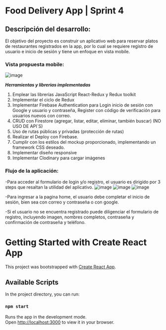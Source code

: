 # Food Delivery App | Sprint 4
## Descripción del desarrollo: 
El objetivo del proyecto es construir un aplicativo web para reservar platos de restaurantes registrados en la app, por lo cual se requiere registro de usuario e inicio de sesión y tiene un enfoque en vista mobile.

### Vista propuesta mobile:
![image](https://github.com/mario-cartagena/pisasscript/assets/125515961/32fa667b-2d5d-4aa5-aaab-fe8530707624)

***Herramientas y librerias implementadas*** 
1. Emplear las librerías JavaScript React-Redux y Redux toolkit
2. Implementar el ciclo de Redux
3. Implementar Firebase Authentication para Login inicio de sesión con Google y
usuario y contraseña, Register con código de verificación para usuarios nuevos con
correo.
4. CRUD con Firestore (agregar, listar, editar, eliminar, también buscar) (NO USO DE
API`S)
5. Uso de rutas públicas y privadas (protección de rutas)
6. Realizar el Deploy con Firebase.
7. Cumplir con los estilos del mockup proporcionado, implementando un framework
CSS deseado.
8. Implementar diseño responsive
9. Implementar Clodinary para cargar imágenes


### Flujo de la aplicación:

-Para acceder al formulario de login y/o registro, el usuario es dirigido por 3 steps que resaltan la utilidad del aplicativo.
![image](https://github.com/Marianto38/food-delivery-app/assets/102397960/6811b4be-7be6-44ff-adeb-d458b4127ebd) ![image](https://github.com/Marianto38/food-delivery-app/assets/102397960/20c66a5a-1027-4af8-af6d-441e728b7d8d) ![image](https://github.com/Marianto38/food-delivery-app/assets/102397960/91f9ef93-ba95-4e69-8cfb-0ececfc07282)




-Para ingresar a la pagina home, el usuario debe completar el inicio de sesión, bien sea con correo y contraseña o con google.

-Si el usuario no se encuentra registrado puede diligenciar el formulario de registro, incluyendo imagen, nombres completos, contraseña y confirmación de contraseña y teléfono.








# Getting Started with Create React App

This project was bootstrapped with [Create React App](https://github.com/facebook/create-react-app).

## Available Scripts

In the project directory, you can run:

### `npm start`

Runs the app in the development mode.\
Open [http://localhost:3000](http://localhost:3000) to view it in your browser.



